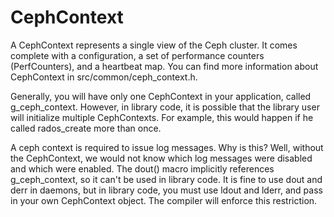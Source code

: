 # CephContext

A CephContext represents a single view of the Ceph cluster. It comes
complete with a configuration, a set of performance counters
(PerfCounters), and a heartbeat map. You can find more information about
CephContext in src/common/ceph_context.h.

Generally, you will have only one CephContext in your application,
called g_ceph_context. However, in library code, it is possible that the
library user will initialize multiple CephContexts. For example, this
would happen if he called rados_create more than once.

A ceph context is required to issue log messages. Why is this? Well,
without the CephContext, we would not know which log messages were
disabled and which were enabled. The dout() macro implicitly references
g_ceph_context, so it can\'t be used in library code. It is fine to use
dout and derr in daemons, but in library code, you must use ldout and
lderr, and pass in your own CephContext object. The compiler will
enforce this restriction.
